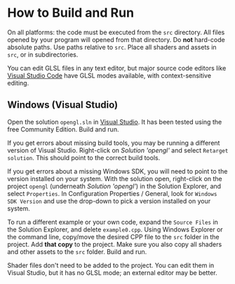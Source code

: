 

# How to Build and Run

On all platforms: the code must be executed from the `src` directory. All files opened by your program will opened from that directory. Do **not** hard-code absolute paths. Use paths relative to `src`. Place all shaders and assets in `src`, or in subdirectories.

You can edit GLSL files in any text editor, but major source code editors like [Visual Studio Code](https://code.visualstudio.com) have GLSL modes available, with context-sensitive editing.

## Windows (Visual Studio)

Open the solution `opengl.sln` in [Visual Studio](https://visualstudio.microsoft.com). It has been tested using the free Community Edition. Build and run.

If you get errors about missing build tools, you may be running a different version of Visual Studio. Right-click on *Solution 'opengl'* and select `Retarget solution`. This should point to the correct build tools.

If you get errors about a missing Windows SDK, you will need to point to the version installed on your system. With the solution open, right-click on the project `opengl` (underneath *Solution 'opengl'*) in the Solution Explorer, and select `Properties`. In Configuration Properties / General, look for `Windows SDK Version` and use the drop-down to pick a version installed on your system.

To run a different example or your own code, expand the `Source Files` in the Solution Explorer, and delete `example0.cpp`. Using Windows Explorer or the command line, copy/move the desired CPP file to the `src` folder in the project. Add **that copy** to the project. Make sure you also copy all shaders and other assets to the `src` folder. Build and run.

Shader files don't need to be added to the project. You can edit them in Visual Studio, but it has no GLSL mode; an external editor may be better.
